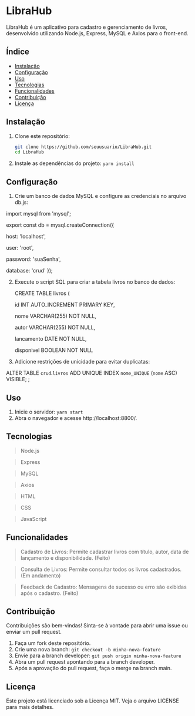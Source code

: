 # LibraHub

LibraHub é um aplicativo para cadastro e gerenciamento de livros, desenvolvido utilizando Node.js, Express, MySQL e Axios para o front-end.

## Índice

- [Instalação](#instalação)
- [Configuração](#configuração)
- [Uso](#uso)
- [Tecnologias](#tecnologias)
- [Funcionalidades](#funcionalidades)
- [Contribuição](#contribuição)
- [Licença](#licença)

## Instalação
1. Clone este repositório:
   ```bash
   git clone https://github.com/seuusuario/LibraHub.git
   cd LibraHub   
2. Instale as dependências do projeto:
  ```yarn install```

## Configuração
1. Crie um banco de dados MySQL e configure as credenciais no arquivo db.js:
   
import mysql from 'mysql';

export const db = mysql.createConnection({

  host: 'localhost',
  
  user: 'root',
  
  password: 'suaSenha',
  
  database: 'crud'
});

2. Execute o script SQL para criar a tabela livros no banco de dados:
   
   CREATE TABLE livros (
   
    id INT AUTO_INCREMENT PRIMARY KEY,
   
    nome VARCHAR(255) NOT NULL,
   
    autor VARCHAR(255) NOT NULL,
   
    lancamento DATE NOT NULL,
   
    disponivel BOOLEAN NOT NULL

2. Adicione restrições de unicidade para evitar duplicatas:
   
ALTER TABLE `crud`.`livros` 
   ADD UNIQUE INDEX `nome_UNIQUE` (`nome` ASC) VISIBLE;
   ;

## Uso
1. Inicie o servidor:
```yarn start```
2. Abra o navegador e acesse http://localhost:8800/.

## Tecnologias
> Node.js

> Express

> MySQL

> Axios

> HTML

> CSS

> JavaScript

## Funcionalidades
> Cadastro de Livros: Permite cadastrar livros com título, autor, data de lançamento e disponibilidade. (Feito)

> Consulta de Livros: Permite consultar todos os livros cadastrados. (Em andamento)

> Feedback de Cadastro: Mensagens de sucesso ou erro são exibidas após o cadastro. (Feito)

## Contribuição
Contribuições são bem-vindas! Sinta-se à vontade para abrir uma issue ou enviar um pull request.
1. Faça um fork deste repositório.
2. Crie uma nova branch:
   ```git checkout -b minha-nova-feature```
3. Envie para a branch developer:
   ```git push origin minha-nova-feature```
4. Abra um pull request apontando para a branch developer.
5. Após a aprovação do pull request, faça o merge na branch main.

## Licença
Este projeto está licenciado sob a Licença MIT. Veja o arquivo LICENSE para mais detalhes.





